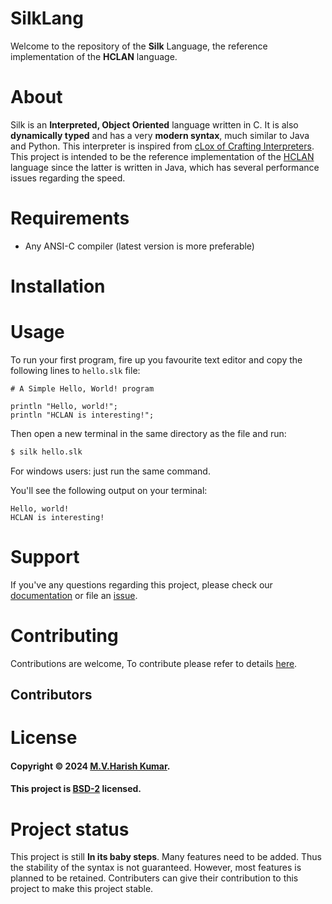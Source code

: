# SilkLang

Welcome to the repository of the **Silk** Language, the reference implementation of the **HCLAN** language.

# About
Silk is an **Interpreted, Object Oriented** language written in C. It is also **dynamically typed** and has a 
very **modern syntax**, much similar to Java and Python. This interpreter is inspired from [cLox of Crafting 
Interpreters](https://craftinginterpreters.com/). This project is intended to be the reference implementation of the [HCLAN](https://github.com/harishtpj/HCLAN) language since the latter is written in Java, which has several performance issues regarding the speed.

# Requirements
- Any ANSI-C compiler (latest version is more preferable)

# Installation
<!--TODO: Complete this-->

# Usage
To run your first program, fire up you favourite text editor and copy the following lines to `hello.slk` file:
```silk
# A Simple Hello, World! program

println "Hello, world!";
println "HCLAN is interesting!";
```

Then open a new terminal in the same directory as the file and run:
```bash
$ silk hello.slk
```

For windows users: just run the same command.

You'll see the following output on your terminal:

```
Hello, world!
HCLAN is interesting!
```

# Support
If you've any questions regarding this project, please check our [documentation](https://harish-kumar.gitbook.io/silklang-docs/) or file an [issue](https://github.com/harishtpj/SilkLang/issues/new).

# Contributing
Contributions are welcome, To contribute please refer to details [here](https://github.com/harishtpj/SilkLang/blob/master/CONTRIBUTING.md).

## Contributors

# License
#### Copyright © 2024 [M.V.Harish Kumar](https://github.com/harishtpj). <br>
#### This project is [BSD-2](https://github.com/harishtpj/SilkLang/blob/master/LICENSE) licensed.

# Project status
This project is still **In its baby steps**. Many features need to be added. Thus the stability of the syntax is not guaranteed. However, most features is planned to be retained. Contributers can give their contribution to this project to make this project stable.
